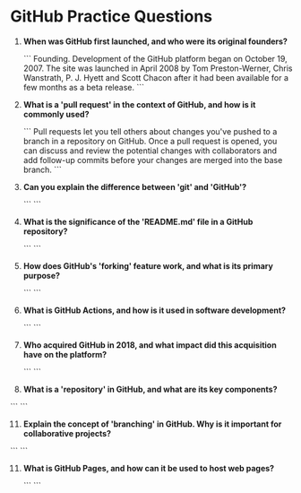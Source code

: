 # GitHub Practice Questions

1. **When was GitHub first launched, and who were its original founders?**

   \`\`\`
Founding. Development of the GitHub platform began on October 19, 2007. The site was launched in April 2008 by Tom Preston-Werner, Chris Wanstrath, P. J. Hyett and Scott Chacon after it had been available for a few months as a beta release.
   \`\`\`

3. **What is a 'pull request' in the context of GitHub, and how is it commonly used?**

   \`\`\`
Pull requests let you tell others about changes you've pushed to a branch in a repository on GitHub. Once a pull request is opened, you can discuss and review the potential changes with collaborators and add follow-up commits before your changes are merged into the base branch.
   \`\`\`

5. **Can you explain the difference between 'git' and 'GitHub'?**

   \`\`\`
   \`\`\`

6. **What is the significance of the 'README.md' file in a GitHub repository?**

   \`\`\`
   \`\`\`

7. **How does GitHub's 'forking' feature work, and what is its primary purpose?**

   \`\`\`
   \`\`\`

8. **What is GitHub Actions, and how is it used in software development?**

   \`\`\`
   \`\`\`

9. **Who acquired GitHub in 2018, and what impact did this acquisition have on the platform?**

   \`\`\`
   \`\`\`

10. **What is a 'repository' in GitHub, and what are its key components?**

   \`\`\`
   \`\`\`

11. **Explain the concept of 'branching' in GitHub. Why is it important for collaborative projects?**

   \`\`\`
   \`\`\`

11. **What is GitHub Pages, and how can it be used to host web pages?**

    \`\`\`
    \`\`\`

